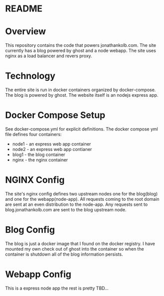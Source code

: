README
======

Overview
========
This repository contains the code that powers jonathankolb.com. The site currently has
a blog powered by ghost and a node webapp. The site uses nginx as a load balancer
and revers proxy.

Technology
==========
The entire site is run in docker containers organized by docker-compose.
The blog is powered by ghost. The website itself is an nodejs express app.

Docker Compose Setup
====================
See docker-compose.yml for explicit definitions. The docker compose yml file defines
four containers:
 * node1 - an express web app container
 * node2 - an express web app contianer
 * blog1 - the blog container
 * nginx - the nginx container

NGINX Config
============
The site's nginx config defines two upstream nodes one for the blog(blog) and one for the
webapp(node-app). All requests coming to the root domain are sent at an even distribution to the node-app. Any requests sent to blog.jonathankolb.com are sent to the blog upstream node.

Blog Config
===========
The blog is just a docker image that I found on the docker registry. I have mounted
my own check out of ghost into the container so when the container is shutdown all of the
blog information persists.

Webapp Config
=============
This is a express node app the rest is pretty TBD...
